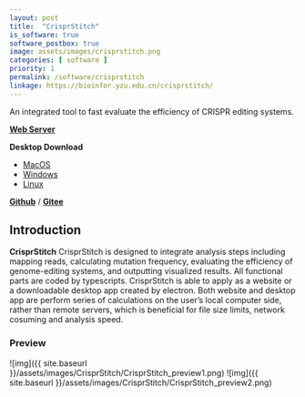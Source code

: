 ```yaml
---
layout: post
title:  "CrisprStitch"
is_software: true
software_postbox: true
image: assets/images/crisprstitch.png
categories: [ software ]
priority: 1
permalink: /software/crisprstitch
linkage: https://bioinfor.yzu.edu.cn/crisprstitch/
---
```

An integrated tool to fast evaluate the efficiency of CRISPR editing systems.

[**Web Server**](https://bioinfor.yzu.edu.cn/crisprstitch/)
 
**Desktop Download**

* [MacOS](https://github.com/zhangtaolab/CrisprStitch/releases/download/v0.5.1/CrisprStitch-0.5.1.dmg)
* [Windows](https://github.com/zhangtaolab/CrisprStitch/releases/download/v0.5.1/CrisprStitch.Setup.0.5.1.exe)
* [Linux](https://github.com/zhangtaolab/CrisprStitch/releases/download/v0.5.1/CrisprStitch-0.5.1.AppImage)

<!-- [**Documentation**](https://crispr-bets-online.readthedocs.io/en/latest/)   -->

[**Github**](https://github.com/zhangtaolab/CrisprStitch) / [**Gitee**](https://gitee.com/zhangtaolabyzu/crisprstitch-vue3)

## Introduction

**CrisprStitch** CrisprStitch is designed to integrate analysis steps including mapping reads, calculating mutation frequency, evaluating the efficiency of genome-editing systems, and outputting visualized results. All functional parts are coded by typescripts. CrisprStitch is able to apply as a website or a downloadable desktop app created by electron. Both website and desktop app are perform series of calculations on the user’s local computer side, rather than remote servers, which is beneficial for file size limits, network cosuming and analysis speed.

### Preview

![img]({{ site.baseurl }}/assets/images/CrisprStitch/CrisprStitch_preview1.png)
![img]({{ site.baseurl }}/assets/images/CrisprStitch/CrisprStitch_preview2.png)